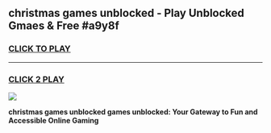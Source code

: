 
## christmas games unblocked - Play Unblocked Gmaes & Free #a9y8f
<h3>
<a href="https://news.freeplayer.one?title=christmas_games_unblocked&ref=24F">CLICK TO PLAY</a></h3>
<hr>

<h3>
<a href="https://news.freeplayer.one?title=christmas_games_unblocked&ref=24F">CLICK 2 PLAY</a>
  
</h3>

<a href="https://news.freeplayer.one?title=christmas_games_unblocked&ref=24F/"><img src="https://clearcache.store/games.png"></a>


**christmas games unblocked games unblocked: Your Gateway to Fun and Accessible Online Gaming**
